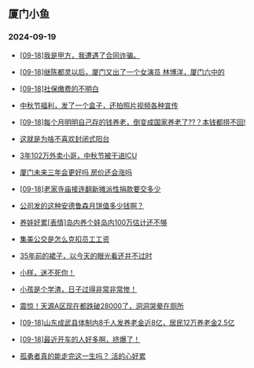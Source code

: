 ## 厦门小鱼 
### 2024-09-19

+ [[09-18]我是甲方，我遭遇了合同诈骗。](http://bbs.xmfish.com/read-htm-tid-18244482.html)

+ [[09-18]继陈都灵以后，厦门又出了一个女演员 林博洋，厦门六中的](http://bbs.xmfish.com/read-htm-tid-18244594.html)

+ [[09-18]社保缴费的不明白](http://bbs.xmfish.com/read-htm-tid-18244527.html)

+ [中秋节福利，发了一个盒子，还拍照片视频各种宣传](http://bbs.xmfish.com/read-htm-tid-18244469.html)

+ [[09-18]每个月明明自己存的钱养老，倒变成国家养老了??？本钱都捞不回!](http://bbs.xmfish.com/read-htm-tid-18244599.html)

+ [这就是为啥不喜欢封闭式阳台](http://bbs.xmfish.com/read-htm-tid-18244612.html)

+ [3年102万外卖小哥，中秋节被干进ICU](http://bbs.xmfish.com/read-htm-tid-18244604.html)

+ [厦门未来三年会更好吗 房价还会涨吗](http://bbs.xmfish.com/read-htm-tid-18244500.html)

+ [[09-18]老家寺庙接连翻新摊派性捐款要交多少](http://bbs.xmfish.com/read-htm-tid-18244522.html)

+ [公司发的这种安德鲁森月饼值多少钱啊？](http://bbs.xmfish.com/read-htm-tid-18244674.html)

+ [养娃好累[表情]岛内养个娃岛内100万估计还不够](http://bbs.xmfish.com/read-htm-tid-18244603.html)

+ [集美公交是怎么克扣员工工资](http://bbs.xmfish.com/read-htm-tid-18244653.html)

+ [35年前的裙子，以今天的眼光看还并不过时](http://bbs.xmfish.com/read-htm-tid-18244736.html)

+ [小样，迷不死你！](http://bbs.xmfish.com/read-htm-tid-18244760.html)

+ [小孩是个学渣，日子过得非常非常惨！](http://bbs.xmfish.com/read-htm-tid-18244794.html)

+ [震惊！天源A区现在都跌破28000了，洞洞哭晕在厕所](http://bbs.xmfish.com/read-htm-tid-18244738.html)

+ [[09-18]山东成武县体制内8千人发养老金近8亿，居民12万养老金2.5亿](http://bbs.xmfish.com/read-htm-tid-18244797.html)

+ [[09-18]最近开车的人好多啊，挤爆了！](http://bbs.xmfish.com/read-htm-tid-18244680.html)

+ [孤勇者真的能走完这一生吗？ 活的心好累](http://bbs.xmfish.com/read-htm-tid-18244642.html)

